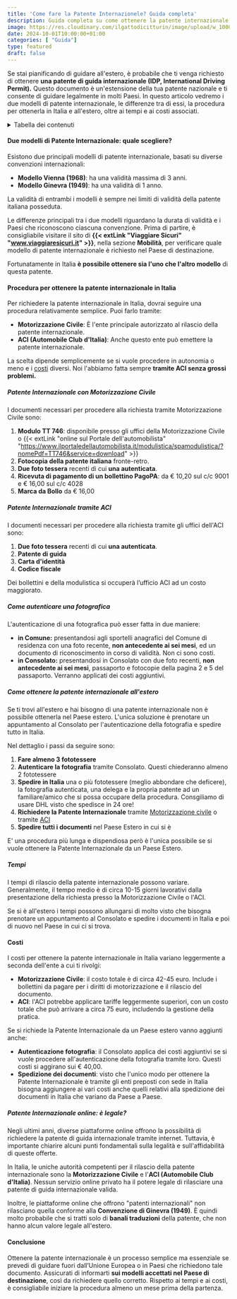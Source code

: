 ```yaml
---
title: 'Come fare la Patente Internazionele? Guida completa'
description: Guida completa su come ottenere la patente internazionale in Italia e dall'estero
image: https://res.cloudinary.com/ilgattodicitturin/image/upload/w_1000/f_auto,q_auto:eco/v1727940279/Articoli/Blog/patente-internazionla-come-fare_kzdx44.png
date: 2024-10-01T10:00:00+01:00
categories: [ "Guida"]
type: featured
draft: false 
---
```


Se stai pianificando di guidare all'estero, è probabile che ti venga richiesto di ottenere **una patente di guida internazionale (IDP, International Driving Permit).** Questo documento è un'estensione della tua patente nazionale e ti consente di guidare legalmente in molti Paesi. In questo articolo vedremo i due modelli di patente internazionale, le differenze tra di essi, la procedura per ottenerla in Italia e all'estero, oltre ai tempi e ai costi associati.

<details>
  <summary>Tabella dei contenuti</summary>

> ##### Tabella dei contenuti
> 
> - [Due modelli di Patente Internazionale: quale scegliere?](#due-modelli-di-patente-internazionale-quale-scegliere)
> - [Procedura per ottenere la patente internazionale in Italia](#procedura-per-ottenere-la-patente-internazionale-in-italia)
>   - [Patente Internazionale con Motorizzazione Civile](#patente-internazionale-con-motorizzazione-civile)
>   - [Patente Internazionale tramite ACI](#patente-internazionale-tramite-aci)
>   - [Come autenticare una fotografica](#come-autenticare-una-fotografica)
> - [Documenti necessari](#documenti-necessari)
> - [Come ottenere la patente internazionale all'estero](#come-ottenere-la-patente-internazionale-allestero)
> - [Tempi](#tempi)
> - [Costi](#costi)
> - [Patente Internazionale online: è legale?](#patente-internazionale-online-è-legale)
> - [Conclusione](#conclusione)
> 
</details>

#### Due modelli di Patente Internazionale: quale scegliere?

Esistono due principali modelli di patente internazionale, basati su diverse convenzioni internazionali:

- **Modello Vienna (1968)**: ha una validità massima di 3 anni.
- **Modello Ginevra (1949)**: ha una validità di 1 anno.

La validità di entrambi i modelli è sempre nei limiti di validità della patente italiana posseduta.

Le differenze principali tra i due modelli riguardano la durata di validità e i Paesi che riconoscono ciascuna convenzione. Prima di partire, è consigliabile visitare il sito di **{{< extLink "Viaggiare Sicuri" "www.viaggiaresicuri.it" >}}**, nella sezione **Mobilità**, per verificare quale modello di patente internazionale è richiesto nel Paese di destinazione.

Fortunatamente in Italia **è possibile ottenere sia l'uno che l'altro modello** di questa patente. 

#### Procedura per ottenere la patente internazionale in Italia

Per richiedere la patente internazionale in Italia, dovrai seguire una procedura relativamente semplice. Puoi farlo tramite:

- **Motorizzazione Civile**: È l'ente principale autorizzato al rilascio della patente internazionale. 
- **ACI (Automobile Club d'Italia)**: Anche questo ente può emettere la patente internazionale.

La scelta dipende semplicemente se si vuole procedere in autonomia o meno e i [costi](#costi) diversi.
Noi l'abbiamo fatta sempre **tramite ACI senza grossi problemi.**

##### Patente Internazionale con Motorizzazione Civile
I documenti necessari per procedere alla richiesta tramite Motorizzazione Civile sono:

1. **Modulo TT 746**: disponibile presso gli uffici della Motorizzazione Civile o {{< extLink "online sul Portale dell'automobilista" "https://www.ilportaledellautomobilista.it/modulistica/spamodulistica/?nomePdf=TT746&service=download" >}}
1. **Fotocopia della patente italiana** fronte-retro.
2. **Due foto tessera** recenti di cui **una autenticata**.
3. **Ricevuta di pagamento di un bollettino PagoPA**: da € 10,20 sul c/c 9001 e € 16,00 sul c/c 4028
1. **Marca da Bollo** da € 16,00

##### Patente Internazionale tramite ACI
I documenti necessari per procedere alla richiesta tramite gli uffici dell'ACI sono:

1. **Due foto tessera** recenti di cui **una autenticata**.
2. **Patente di guida**
3. **Carta d'identità**
4. **Codice fiscale**

Dei bollettini e della modulistica si occuperà l’ufficio ACI ad un costo maggiorato.

##### Come autenticare una fotografica

L'autenticazione di una fotografica può esser fatta in due maniere:
- **in Comune:** presentandosi agli sportelli anagrafici del Comune di residenza con una foto recente, **non antecedente ai sei mesi**, ed un documento di riconoscimento in corso di validità. Non ci sono costi.
- **in Consolato:** presentandosi in Consolato con due foto recenti, **non antecedente ai sei mesi**, passaporto e fotocopie della pagina 2 e 5 del passaporto. Verranno applicati dei costi aggiuntivi.

##### Come ottenere la patente internazionale all'estero
Se ti trovi all'estero e hai bisogno di una patente internazionale non è possibile ottenerla nel Paese estero. L'unica soluzione è prenotare un appuntamento al Consolato per l'autenticazione della fotografia e spedire tutto in Italia.

Nel dettaglio i passi da seguire sono:

1. **Fare almeno 3 fototessere**
2. **Autenticare la fotografia** tramite Consolato. Questi chiederanno almeno 2 fototessere
3. **Spedire in Italia** una o più fototessere (meglio abbondare che deficere), la fotografia autenticata, una delega e la propria patente ad un familiare/amico che si possa occupare della procedura. Consgiliamo di usare DHL visto che spedisce in 24 ore!
4. **Richiedere la Patente Internazionale** tramite [Motorizzazione civile](#patente-internazionale-con-motorizzazione-civile) o tramite [ACI](#patente-internazionale-tramite-aci)
5. **Spedire tutti i documenti** nel Paese Estero in cui si è

E' una procedura più lunga e dispendiosa però è l'unica possibile se si vuole ottenere la Patente Internazionale da un Paese Estero.

##### Tempi
I tempi di rilascio della patente internazionale possono variare. Generalmente, il tempo medio è di circa 10-15 giorni lavorativi dalla presentazione della richiesta presso la Motorizzazione Civile o l'ACI.

Se si è all'estero i tempi possono allungarsi di molto visto che bisogna prenotare un appuntamento al Consolato e spedire i documenti in Italia e poi di nuovo nel Paese in cui ci si trova.

#### Costi
I costi per ottenere la patente internazionale in Italia variano leggermente a seconda dell'ente a cui ti rivolgi:
- **Motorizzazione Civile**: il costo totale è di circa 42-45 euro. Include i bollettini da pagare per i diritti di motorizzazione e il rilascio del documento.
- **ACI**: l'ACI potrebbe applicare tariffe leggermente superiori, con un costo totale che può arrivare a circa 75 euro, includendo la gestione della pratica.

Se si richiede la Patente Internazionale da un Paese estero vanno aggiunti anche:
- **Autenticazione fotografia**: il Consolato applica dei costi aggiuntivi se si vuole procedere all'autenticazione della fotografia tramite loro. Questi costi si aggirano sui € 40,00.
- **Spedizione dei documenti**: visto che l'unico modo per ottenere la Patente Internazionale è tramite gli enti preposti con sede in Italia bisogna aggiungere ai vari costi anche quelli relativi alla spedizione dei documenti in Italia che variano da Paese a Paese.

##### Patente Internazionale online: è legale?
Negli ultimi anni, diverse piattaforme online offrono la possibilità di richiedere la patente di guida internazionale tramite internet. Tuttavia, è importante chiarire alcuni punti fondamentali sulla legalità e sull'affidabilità di queste offerte.

In Italia, le uniche autorità competenti per il rilascio della patente internazionale sono la **Motorizzazione Civile** e l'**ACI (Automobile Club d'Italia)**. Nessun servizio online privato ha il potere legale di rilasciare una patente di guida internazionale valida.

Inoltre, le piattaforme online che offrono "patenti internazionali" non rilasciano quella conforme alla **Convenzione di Ginevra (1949)**. È quindi molto probabile che si tratti solo di **banali traduzioni** della patente, che non hanno alcun valore legale all'estero.

#### Conclusione
Ottenere la patente internazionale è un processo semplice ma essenziale se prevedi di guidare fuori dall’Unione Europea o in Paesi che richiedono tale documento. Assicurati di informarti **sui modelli accettati nel Paese di destinazione**, così da richiedere quello corretto. Rispetto ai tempi e ai costi, è consigliabile iniziare la procedura almeno un mese prima della partenza.